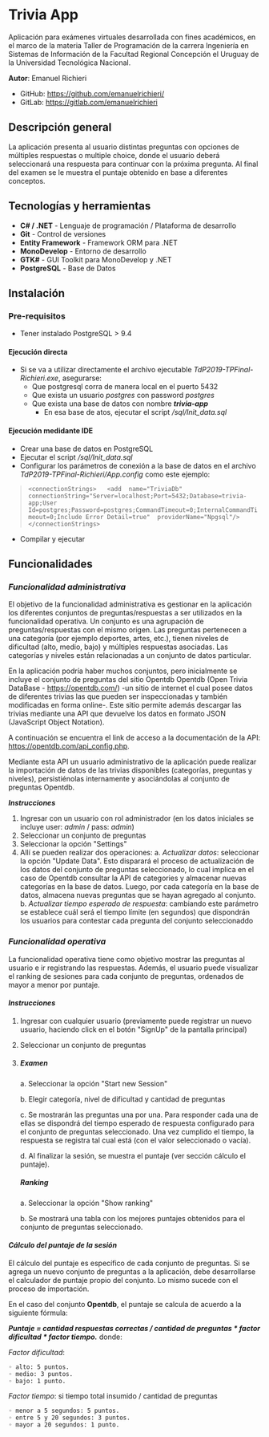 
# Trivia App  

Aplicación para exámenes virtuales desarrollada con fines académicos, en el marco de la materia Taller de Programación de la carrera Ingeniería en Sistemas de Información de la Facultad Regional Concepción el Uruguay de la Universidad Tecnológica Nacional.

**Autor**: Emanuel Richieri 
-  GitHub: https://github.com/emanuelrichieri/
-  GitLab: https://gitlab.com/emanuelrichieri

## Descripción general
La aplicación presenta al usuario distintas preguntas con opciones de múltiples respuestas o multiple choice, donde el usuario deberá seleccionará una respuesta para continuar con la próxima pregunta. Al final del examen se le muestra el puntaje obtenido en base a diferentes conceptos.

## Tecnologías y herramientas
- **C# / .NET** - Lenguaje de programación / Plataforma de desarrollo
- **Git** - Control de versiones
- **Entity Framework** - Framework ORM para .NET
- **MonoDevelop** - Entorno de desarrollo
- **GTK#** - GUI Toolkit para MonoDevelop y .NET
- **PostgreSQL** - Base de Datos


## Instalación

### Pre-requisitos
-   Tener instalado PostgreSQL > 9.4

#### Ejecución directa
-  Si se va a utilizar directamente el archivo ejecutable *TdP2019-TPFinal-Richieri.exe*, asegurarse:
	- Que postgresql corra de manera local en el puerto 5432
	- Que exista un usuario *postgres* con password *postgres* 
	- Que exista una base de datos con nombre ***trivia-app***
		- En esa base de atos, ejecutar el script  */sql/Init_data.sql* 

#### Ejecución medidante IDE
- Crear una base de datos en PostgreSQL
- Ejecutar el script */sql/Init_data.sql*
- Configurar los parámetros de conexión a la base de datos en el archivo *TdP2019-TPFinal-Richieri/App.config* como este ejemplo:

> `<connectionStrings>   <add  name="TriviaDb" 
> connectionString="Server=localhost;Port=5432;Database=trivia-app;User
> Id=postgres;Password=postgres;CommandTimeout=0;InternalCommandTimeout=0;Include
> Error Detail=true"  providerName="Npgsql"/>   </connectionStrings>`

- Compilar y ejecutar

## Funcionalidades 

### ***Funcionalidad administrativa***

El objetivo de la funcionalidad administrativa es gestionar en la aplicación los diferentes conjuntos de preguntas/respuestas a ser utilizados en la funcionalidad operativa.
Un conjunto es una agrupación de preguntas/respuestas con el mismo origen. Las preguntas pertenecen a una categoría (por ejemplo deportes, artes, etc.), tienen niveles de dificultad (alto, medio, bajo) y múltiples respuestas asociadas. Las categorías y niveles están relacionadas a un conjunto de datos particular.

En la aplicación podría haber muchos conjuntos, pero inicialmente se incluye el conjunto de preguntas del sitio Opentdb Opentdb (Open Trivia DataBase - https://opentdb.com/)  -un sitio de internet el cual posee datos de diferentes trivias las que pueden ser inspeccionadas y también modificadas en forma online-.
Este sitio permite además descargar las trivias mediante una API que devuelve los datos en formato JSON (JavaScript Object Notation). 

A continuación se encuentra el link de acceso a la documentación de la API:
https://opentdb.com/api_config.php. 

Mediante esta API un usuario administrativo de la aplicación puede realizar la importación de datos de las trivias disponibles (categorías, preguntas y niveles), persistiénolas internamente y asociándolas al conjunto de preguntas Opentdb.


 ***Instrucciones***
 1. Ingresar con un usuario con rol administrador (en los datos iniciales se incluye user: *admin* / pass: *admin*)
 2. Seleccionar un conjunto de preguntas
 3. Seleccionar la opción "Settings"
 4. Allí se pueden realizar dos operaciones:
	 a. *Actualizar datos*: seleccionar la opción "Update Data". Esto disparará el proceso de actualización de los datos del conjunto de preguntas seleccionado, lo cual implica en el caso de Opentdb consultar la API de categories y almacenar nuevas categorías en la base de datos. Luego, por cada categoría en la base de datos, almacena nuevas preguntas que se hayan agregado al conjunto.
	 b. *Actualizar tiempo esperado de respuesta*: cambiando este parámetro se establece cuál será el tiempo límite (en segundos) que dispondrán los usuarios para contestar cada pregunta del conjunto seleccionaddo
 
### ***Funcionalidad operativa***

La funcionalidad operativa tiene como objetivo mostrar las preguntas al usuario e ir registrando las respuestas. Además, el usuario puede visualizar el ranking de sesiones para cada conjunto de preguntas, ordenados de mayor a menor por puntaje. 

#### ***Instrucciones***

1. Ingresar con cualquier usuario (previamente puede registrar un nuevo usuario, haciendo click en el botón "SignUp" de la pantalla principal)
2. Seleccionar un conjunto de preguntas
3.  ##### ***Examen***
	a. Seleccionar la opción "Start new Session"
	
	b. Elegir categoría, nivel de dificultad y cantidad de preguntas
	
	c. Se mostrarán las preguntas una por una. Para responder cada una de ellas se dispondrá del tiempo esperado de respuesta configurado para el conjunto de preguntas seleccionado. Una vez cumplido el tiempo, la respuesta se registra tal cual está (con el valor seleccionado o vacía). 
	
	d. Al finalizar la sesión, se muestra el puntaje (ver sección cálculo el puntaje).
	
	##### ***Ranking***

	a. Seleccionar la opción "Show ranking"
	
	b. Se mostrará una tabla con los mejores puntajes obtenidos para el conjunto de preguntas seleccionado.

#### *Cálculo del puntaje de la sesión*

El cálculo del puntaje es específico de cada conjunto de preguntas. Si se agrega un nuevo conjunto de preguntas a la aplicación, debe desarrollarse el calculador de puntaje propio del conjunto. Lo mismo sucede con el proceso de importación. 

En el caso del conjunto **Opentdb**, el puntaje se calcula de acuerdo a la siguiente fórmula:

***Puntaje = cantidad respuestas correctas / cantidad de preguntas * factor dificultad * factor tiempo.***
donde: 

*Factor dificultad*:

	◦ alto: 5 puntos.
	◦ medio: 3 puntos.
	◦ bajo: 1 punto.
	
*Factor tiempo*: si tiempo total insumido / cantidad de preguntas

	◦ menor a 5 segundos: 5 puntos.
	◦ entre 5 y 20 segundos: 3 puntos.
	◦ mayor a 20 segundos: 1 punto.

